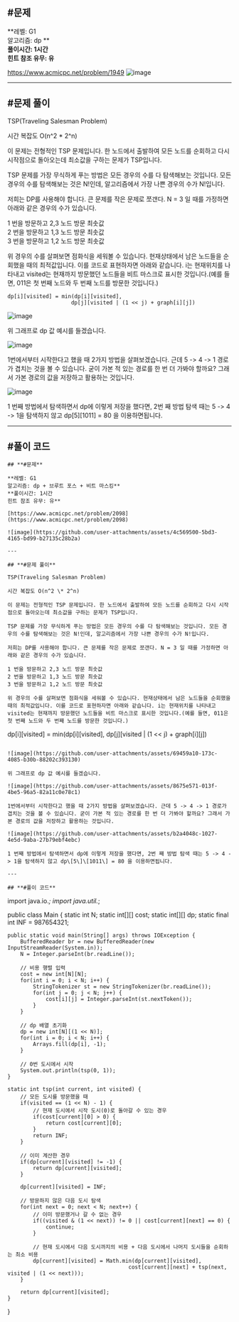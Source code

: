 ## **#문제**         

**레벨: G1  
알고리즘: dp **  
**풀이시간: 1시간  
힌트 참조 유무: 유**

https://www.acmicpc.net/problem/1949
![image](https://github.com/user-attachments/assets/e274f461-be98-439a-ab1f-55af34226463)

---

## **#문제 풀이**        

TSP(Traveling Salesman Problem)

시간 복잡도 O(n^2 \* 2^n)

이 문제는 전형적인 TSP 문제입니다. 한 노드에서 출발하여 모든 노드를 순회하고 다시 시작점으로 돌아오는데 최소값을 구하는 문제가 TSP입니다.   
  
TSP 문제를 가장 무식하게 푸는 방법은 모든 경우의 수를 다 탐색해보는 것입니다. 모든 경우의 수를 탐색해보는 것은 N!인데, 알고리즘에서 가장 나쁜 경우의 수가 N!입니다.   
  
저희는 DP를 사용해야 합니다. 큰 문제를 작은 문제로 쪼갠다. N = 3 일 때를 가정하면 아래와 같은 경우의 수가 있습니다.

1 번을 방문하고 2,3 노드 방문 최솟값  
2 번을 방문하고 1,3 노드 방문 최솟값  
3 번을 방문하고 1,2 노드 방문 최솟값  
  
위 경우의 수를 살펴보면 점화식을 세워볼 수 있습니다. 현재상태에서 남은 노드들을 순회했을 때의 최적값입니다. 이를 코드로 표현하자면 아래와 같습니다. i는 현재위치를 나타내고 visited는 현재까지 방문했던 노드들을 비트 마스크로 표시한 것입니다.(예를 들면, 011은 첫 번째 노드와 두 번째 노드를 방문한 것입니다.)

```
dp[i][visited] = min(dp[i][visited], 
					dp[j][visited | (1 << j) + graph[i][j])
```

![image](https://github.com/user-attachments/assets/69459a10-173c-4085-b30b-88202c393130)

위 그래프로 dp 값 예시를 들겠습니다. 

![image](https://github.com/user-attachments/assets/8675e571-013f-4be5-96a5-82a11c0e78c1)

1번에서부터 시작한다고 했을 때 2가지 방법을 살펴보겠습니다. 근데 5 -> 4 -> 1 경로가 겹치는 것을 볼 수 있습니다. 굳이 가본 적 있는 경로를 한 번 더 가봐야 할까요? 그래서 가본 경로의 값을 저장하고 활용하는 것입니다.

![image](https://github.com/user-attachments/assets/b2a4048c-1027-4e5d-9aba-27b79ebf4ebc)

1 번째 방법에서 탐색하면서 dp에 이렇게 저장을 했다면, 2번 째 방법 탐색 때는 5 -> 4 -> 1을 탐색하지 않고 dp\[5\]\[1011\] = 80 을 이용하면됩니다.

---

## **#풀이 코드**      

```
## **#문제**         

**레벨: G1  
알고리즘: dp + 브루트 포스 + 비트 마스킹**  
**풀이시간: 1시간  
힌트 참조 유무: 유**

[https://www.acmicpc.net/problem/2098](https://www.acmicpc.net/problem/2098)

![image](https://github.com/user-attachments/assets/4c569500-5bd3-4165-bd99-b27135c28b2a)

---

## **#문제 풀이**        

TSP(Traveling Salesman Problem)

시간 복잡도 O(n^2 \* 2^n)

이 문제는 전형적인 TSP 문제입니다. 한 노드에서 출발하여 모든 노드를 순회하고 다시 시작점으로 돌아오는데 최소값을 구하는 문제가 TSP입니다.   
  
TSP 문제를 가장 무식하게 푸는 방법은 모든 경우의 수를 다 탐색해보는 것입니다. 모든 경우의 수를 탐색해보는 것은 N!인데, 알고리즘에서 가장 나쁜 경우의 수가 N!입니다.   
  
저희는 DP를 사용해야 합니다. 큰 문제를 작은 문제로 쪼갠다. N = 3 일 때를 가정하면 아래와 같은 경우의 수가 있습니다.

1 번을 방문하고 2,3 노드 방문 최솟값  
2 번을 방문하고 1,3 노드 방문 최솟값  
3 번을 방문하고 1,2 노드 방문 최솟값  
  
위 경우의 수를 살펴보면 점화식을 세워볼 수 있습니다. 현재상태에서 남은 노드들을 순회했을 때의 최적값입니다. 이를 코드로 표현하자면 아래와 같습니다. i는 현재위치를 나타내고 visited는 현재까지 방문했던 노드들을 비트 마스크로 표시한 것입니다.(예를 들면, 011은 첫 번째 노드와 두 번째 노드를 방문한 것입니다.)

```
dp[i][visited] = min(dp[i][visited], 
					dp[j][visited | (1 << j) + graph[i][j])
```

![image](https://github.com/user-attachments/assets/69459a10-173c-4085-b30b-88202c393130)

위 그래프로 dp 값 예시를 들겠습니다. 

![image](https://github.com/user-attachments/assets/8675e571-013f-4be5-96a5-82a11c0e78c1)

1번에서부터 시작한다고 했을 때 2가지 방법을 살펴보겠습니다. 근데 5 -> 4 -> 1 경로가 겹치는 것을 볼 수 있습니다. 굳이 가본 적 있는 경로를 한 번 더 가봐야 할까요? 그래서 가본 경로의 값을 저장하고 활용하는 것입니다.

![image](https://github.com/user-attachments/assets/b2a4048c-1027-4e5d-9aba-27b79ebf4ebc)

1 번째 방법에서 탐색하면서 dp에 이렇게 저장을 했다면, 2번 째 방법 탐색 때는 5 -> 4 -> 1을 탐색하지 않고 dp\[5\]\[1011\] = 80 을 이용하면됩니다.

---

## **#풀이 코드**      

```
import java.io.*;
import java.util.*;

public class Main {
    static int N;
    static int[][] cost;
    static int[][] dp;
    static final int INF = 987654321;
    
    public static void main(String[] args) throws IOException {
        BufferedReader br = new BufferedReader(new InputStreamReader(System.in));
        N = Integer.parseInt(br.readLine());
        
        // 비용 행렬 입력
        cost = new int[N][N];
        for(int i = 0; i < N; i++) {
            StringTokenizer st = new StringTokenizer(br.readLine());
            for(int j = 0; j < N; j++) {
                cost[i][j] = Integer.parseInt(st.nextToken());
            }
        }
        
        // dp 배열 초기화
        dp = new int[N][(1 << N)];
        for(int i = 0; i < N; i++) {
            Arrays.fill(dp[i], -1);
        }
        
        // 0번 도시에서 시작
        System.out.println(tsp(0, 1));
    }
    
    static int tsp(int current, int visited) {
        // 모든 도시를 방문했을 때
        if(visited == (1 << N) - 1) {
            // 현재 도시에서 시작 도시(0)로 돌아갈 수 있는 경우
            if(cost[current][0] > 0) {
                return cost[current][0];
            }
            return INF;
        }
        
        // 이미 계산한 경우
        if(dp[current][visited] != -1) {
            return dp[current][visited];
        }
        
        dp[current][visited] = INF;
        
        // 방문하지 않은 다음 도시 탐색
        for(int next = 0; next < N; next++) {
            // 이미 방문했거나 갈 수 없는 경우
            if((visited & (1 << next)) != 0 || cost[current][next] == 0) {
                continue;
            }
            
            // 현재 도시에서 다음 도시까지의 비용 + 다음 도시에서 나머지 도시들을 순회하는 최소 비용
            dp[current][visited] = Math.min(dp[current][visited], 
                                          cost[current][next] + tsp(next, visited | (1 << next)));
        }
        
        return dp[current][visited];
    }
}
```
